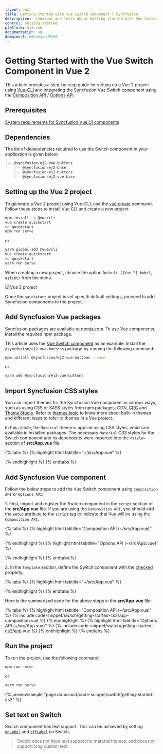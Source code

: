 ```yaml
---
layout: post
title: Getting started with Vue Switch component | Syncfusion
description:  Checkout and learn about Getting started with Vue Switch component of Syncfusion Essential JS 2 and more details.
control: Getting started 
platform: ej2-vue
documentation: ug
domainurl: ##DomainURL##
---
```


# Getting Started with the Vue Switch Component in Vue 2

This article provides a step-by-step guide for setting up a Vue 2 project using [Vue-CLI](https://cli.vuejs.org/) and integrating the Syncfusion Vue Switch component using the [Composition API](https://vuejs.org/guide/introduction.html#composition-api) / [Options API](https://vuejs.org/guide/introduction.html#options-api).


## Prerequisites

[System requirements for Syncfusion Vue UI components](https://ej2.syncfusion.com/vue/documentation/system-requirements)

## Dependencies

The list of dependencies required to use the Switch component in your application is given below:

```js
|-- @syncfusion/ej2-vue-buttons
    |-- @syncfusion/ej2-base
    |-- @syncfusion/ej2-buttons
    |-- @syncfusion/ej2-vue-base
```

## Setting up the Vue 2 project

To generate a Vue 2 project using Vue-CLI, use the [vue create](https://cli.vuejs.org/#getting-started) command. Follow these steps to install Vue CLI and create a new project:

```bash
npm install -g @vue/cli
vue create quickstart
cd quickstart
npm run serve
```

or

```bash
yarn global add @vue/cli
vue create quickstart
cd quickstart
yarn run serve
```

When creating a new project, choose the option `Default ([Vue 2] babel, eslint)` from the menu.

![Vue 2 project](../appearance/images/vue2-terminal.png)

Once the `quickstart` project is set up with default settings, proceed to add Syncfusion components to the project.

## Add Syncfusion Vue packages

Syncfusion packages are available at [npmjs.com](https://www.npmjs.com/search?q=ej2-vue). To use Vue components, install the required npm package.

This article uses the [Vue Switch component](https://www.syncfusion.com/vue-components/vue-toggle-switch-button) as an example. Install the `@syncfusion/ej2-vue-buttons` package by running the following command:

```bash
npm install @syncfusion/ej2-vue-buttons --save
```
or

```bash
yarn add @syncfusion/ej2-vue-buttons
```

## Import Syncfusion CSS styles

You can import themes for the Syncfusion Vue component in various ways, such as using CSS or SASS styles from npm packages, CDN, [CRG](https://crg.syncfusion.com/) and [Theme Studio](https://ej2.syncfusion.com/vue/documentation/appearance/theme-studio). Refer to [themes topic](https://ej2.syncfusion.com/vue/documentation/appearance/theme) to know more about built-in themes and different ways to refer to themes in a Vue project.

In this article, the `Material` theme is applied using CSS styles, which are available in installed packages. The necessary `Material` CSS styles for the Switch component and its dependents were imported into the `<style>` section of **src/App.vue** file.

{% tabs %}
{% highlight html tabtitle="~/src/App.vue" %}

<style>
@import "../node_modules/@syncfusion/ej2-base/styles/material.css";
@import "../node_modules/@syncfusion/ej2-buttons/styles/material.css";
</style>

{% endhighlight %}
{% endtabs %}

## Add Syncfusion Vue component

Follow the below steps to add the Vue Switch component using `Composition API` or `Options API`:

1\. First, import and register the Switch component in the `script` section of the **src/App.vue** file. If you are using the `Composition API`, you should add the `setup` attribute to the `script` tag to indicate that Vue will be using the `Composition API`.

{% tabs %}
{% highlight html tabtitle="Composition API (~/src/App.vue)" %}

<script setup>
import { SwitchComponent as EjsSwitch } from "@syncfusion/ej2-vue-buttons";
</script>

{% endhighlight %}
{% highlight html tabtitle="Options API (~/src/App.vue)" %}

<script>
import { SwitchComponent } from "@syncfusion/ej2-vue-buttons";
export default {
  components: {
    'ejs-switch': SwitchComponent
  }
}
</script>

{% endhighlight %}
{% endtabs %}

2\. In the `template` section, define the Switch component with the [checked](https://ej2.syncfusion.com/vue/documentation/api/switch/#checked) property.

{% tabs %}
{% highlight html tabtitle="~/src/App.vue" %}

<template>
  <ejs-switch checked=true></ejs-switch>
</template

{% endhighlight %}
{% endtabs %}

Here is the summarized code for the above steps in the **src/App.vue** file:

{% tabs %}
{% highlight html tabtitle="Composition API (~/src/App.vue)" %}
{% include code-snippet/switch/getting-started-cs2/app-composition.vue %}
{% endhighlight %}
{% highlight html tabtitle="Options API (~/src/App.vue)" %}
{% include code-snippet/switch/getting-started-cs2/app.vue %}
{% endhighlight %}
{% endtabs %}

## Run the project

To run the project, use the following command:

```bash
npm run serve
```

or

```bash
yarn run serve
```
        
{% previewsample "page.domainurl/code-snippet/switch/getting-started-cs2" %}

## Set text on Switch

Switch component has text support. This can be achieved by setting [`onLabel`](https://ej2.syncfusion.com/vue/documentation/api/switch/#onlabel)
and [`offLabel`](https://ej2.syncfusion.com/vue/documentation/api/switch/#offlabel) on Switch.

> Switch does not have text support for material themes, and does not support long custom text.